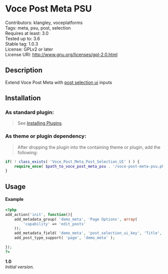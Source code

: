 Voce Post Meta PSU
==================

Contributors: klangley, voceplatforms  
Tags: meta, psu, post, selection  
Requires at least: 3.0  
Tested up to: 3.6  
Stable tag: 1.0.3  
License: GPLv2 or later  
License URI: http://www.gnu.org/licenses/gpl-2.0.html

## Description
Extend Voce Post Meta with [post selection ui](http://github.com/voceconnect/post-selection-ui) inputs

## Installation

### As standard plugin:
> See [Installing Plugins](http://codex.wordpress.org/Managing_Plugins#Installing_Plugins).

### As theme or plugin dependency:
> After dropping the plugin into the containing theme or plugin, add the following:
```php
if( ! class_exists( 'Voce_Post_Meta_Post_Selection_UI' ) ) {
	require_once( $path_to_voce_post_meta_psu . '/voce-post-meta-psu.php' );
}
```

## Usage

#### Example

```php
<?php
add_action('init', function(){
	add_metadata_group( 'demo_meta', 'Page Options', array(
		'capability' => 'edit_posts'
	));
	add_metadata_field( 'demo_meta', 'post_selection_ui_key', 'Title', 'psu', array( 'post_type' => 'custom_post_type', 'post_status' => 'publish', 'limit' => 3 ) );
	add_post_type_support( 'page', 'demo_meta' );
	
});
?>
```

**1.0**  
*Initial version.*